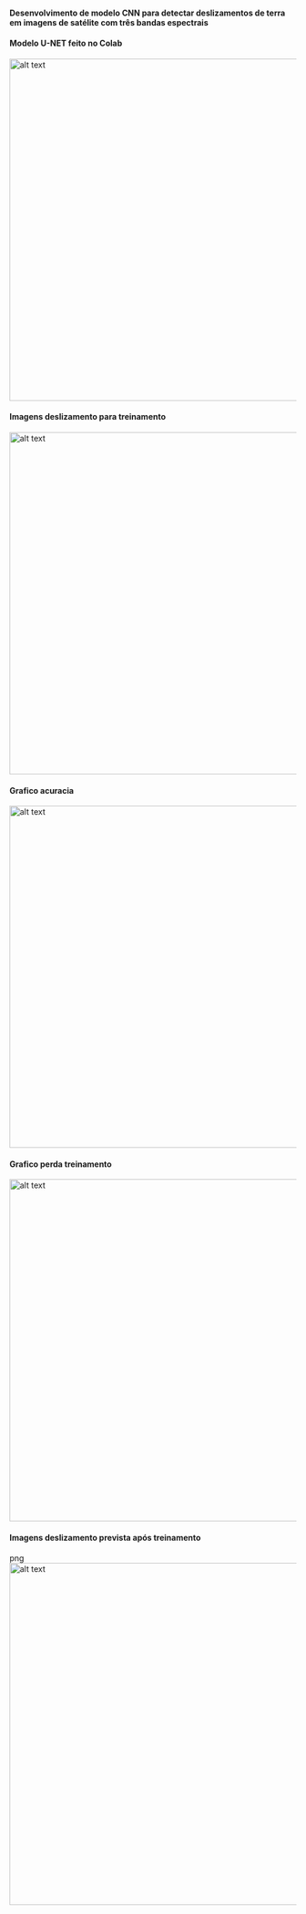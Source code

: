 <h4>Desenvolvimento de modelo CNN para detectar deslizamentos de terra em imagens de satélite com três bandas espectrais</h4>


<h4>Modelo U-NET feito no Colab</h4>

<img src="https://github.com/BSFernando/projetos/blob/main/imgs/satelite/modelo_unet.jpg" alt="alt text" width="600px">

<h4>Imagens deslizamento para treinamento</h4>

<img src="https://github.com/BSFernando/projetos/blob/main/imgs/satelite/treinamento.png" alt="alt text" width="600px">

<h4>Grafico acuracia</h4>

<img src="https://github.com/BSFernando/projetos/blob/main/imgs/satelite/accuracy.png" alt="alt text" width="600px">

<h4>Grafico perda treinamento</h4>

<img src="https://github.com/BSFernando/projetos/blob/main/imgs/satelite/loss.png" alt="alt text" width="600px">

<h4>Imagens deslizamento prevista após treinamento</h4>
png

<img src="https://github.com/BSFernando/projetos/blob/main/imgs/satelite/saida.png" alt="alt text" width="600px">

